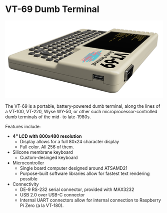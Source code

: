 # VT-69 Dumb Terminal

![Side View Image](https://github.com/bbenchoff/Dumb-Badge/blob/master/Web-Assets/SideViewRender.png)

The VT-69 is a portable, battery-powered dumb terminal, along the lines of a VT-100, VT-220, Wyse WY-50, or other such microprocessor-controlled dumb terminals of the mid- to late-1980s.

Features include:
* **4" LCD with 800x480 resolution**
  * Display allows for a full 80x24 character display
  * Full color. All 256 of them.
* Silicone membrane keyboard
  * Custom-desinged keyboard 
* Microcontroller
  * Single board computer designed around ATSAMD21
  * Purpose-built software libraries allow for fastest text rendering possible
* Connectivity
  * DE-9 RS-232 serial connector, provided with MAX3232
  * USB 2.0 over USB-C connector
  * Internal UART connectors allow for internal connection to Raspberry Pi Zero (a la VT-180).
